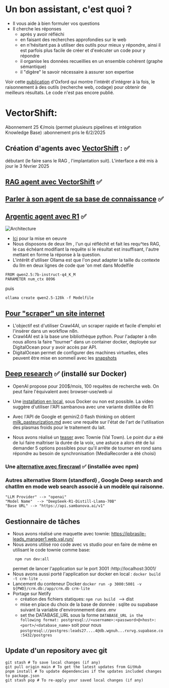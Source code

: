 # Un bon assistant, c'est quoi ?
- Il vous aide à bien formuler vos questions
- Il cherche les réponses
  - après y avoir réfléchi
  - en faisant des recherches approfondies sur le web
  - en n'hésitant pas à utiliser des outils pour mieux y répondre, ainsi il est parfois plus facile de créer et d'exécuter un code pour y répondre
  - il organise les données recueillies en un ensemble cohérent (graphe sémantique)
  - il "digère" le savoir nécessaire à assurer son expertise
 
Voir cette [publication](https://www.researchgate.net/publication/388847740_Agentic_Reasoning_Reasoning_LLMs_with_Tools_for_the_Deep_Research) d'Oxford qui montre l'intérêt d'intégrer à la fois, le raisonnement à des outils (recherche web, codage) pour obtenir de meilleurs résultats. Le code n'est pas encore publié.   

# VectorShift: 
Abonnement 25 €/mois (permet plusieurs pipelines et intégration Knowledge Base) :abonnement pris le 6/2/2025
## Création d'agents avec [VectorShift](https://www.youtube.com/watch?v=7sgibmj_MBY) : ✅
débutant (le faire sans le RAG , l'implantation suit). L'interface a été mis à jour le 3 février 2025
## [RAG agent avec VectorShift](https://www.youtube.com/watch?v=ieLdMih5_V0) ✅
## [Parler à son agent de sa base de connaissance](https://www.youtube.com/watch?v=7sgibmj_MBY)  ✅
## [Argentic agent avec R1](https://www.youtube.com/watch?v=uWDocIoiaXE&t=254s) ✅
![Architecture](https://raw.githubusercontent.com/jpbrasile/images/refs/heads/main/Capture%20d'%C3%A9cran%202025-02-07%20091925.png)

- [Ici](https://github.com/coleam00/ottomator-agents/tree/main/r1-distill-rag) pour la mise en oeuvre
-  Nous disposons de deux llm , l'un qui réfléchit et fait les requ^tes RAG, le cas échéant modifiant la requête si le résultat est insuffisant, l'autre mettant en forme la réponse à la question.
- L'intérêt d'utiliser Ollama est que l'on peut adapter la taille du contexte du llm en deux lignes de code que 'on met dans Modelfile
```
FROM qwen2.5:7b-instruct-q4_K_M
PARAMETER num_ctx 8096
```
puis 
```
ollama create qwen2.5-128k -f Modelfile
```
## [Pour "scraper" un site internet](https://www.youtube.com/watch?v=c5dw_jsGNBk&t=795s)

- L'objectif est d'utiliser Crawl4AI, un scraper rapide et facile d'emploi et l'insérer dans un workflow n8n. 
- Crawl4AI est à la base une  bibliothèque python. Pour l'adapter à n8n nous allons la faire "tourner" dans un container docker, deployée sur DigitalOcean pour y avoir accès par API.
- DigitalOcean permet de configurer des machines virtuelles, elles peuvent être mise en sommeil avec les [snapshots](https://docs.digitalocean.com/products/snapshots/getting-started/quickstart/)

## [Deep research](https://www.youtube.com/watch?v=cUsSAxwEs8Y&t=117s) ✅ (installé sur Docker) 
- OpenAI propose pour 200$/mois, 100 requêtes de recherche web. On peut faire l'équivalent avec browser-use/web ui
- Une [installation en local](https://github.com/browser-use/web-ui), sous Docker ou non est possible. La video suggère d'utiliser l'API sambanova avec une variante distillée de R1:


- Avec l'API de Google et gemini2.0 flash thinking on obtient [milk_pasteurization.md](https://github.com/jpbrasile/AtTheSameTime/blob/main/milk_pasteurization.md) avec une requête sur l'état de l'art de l'utilisation des plasmas froids pour le traitement du lait. 
- Nous avons réalisé un [teaser](https://jpbrasile-milk_cap_pasteurization.web.val.run) avec Townie (Val Town). Le point dur a été de lui faire maîtriser la durée de la voix, une astuce a alors été de lui demander 5 options possibles pour qu'il arrête de tourner en rond sans répondre au besoin de synchronisation (MediaRecorder a été choisi)

### Une [alternative avec firecrawl](https://github.com/dzhng/deep-research) ✅ (installée avec npm) 
### Autres alternative Storm (standford) , Google Deep search and chatllm en mode web search associé à un modèle qui raisonne.
```
"LLM Provider" --> "openai"
"Model Name"  --> "DeepSeek-R1-Distill-Llama-70B"
"Base URL" --> "https://api.sambanova.ai/v1"
```
## Gestionnaire de tâches
- Nous avons réalisé une maquette avec townie: https://jpbrasile-leads_manager1.web.val.run/
- Nous avons utilisé roo code avec vs studio pour en faire de même en utilisant le code townie comme base:
  ```
   npm run dev:all
  ```
  permet de lancer l'application sur le port 3001 :http://localhost:3001/
 - Nous avons aussi porté l'application sur docker en local   :
  ``` docker build -t crm-lite . ``` 
  - Lancement du conteneur Docker
```docker run -p 3000:5001 -v ${PWD}/crm.db:/app/crm.db crm-lite```
- Portage sur Netify
  - création des fichiers statiques: ```npm run build ``` --> dist
  - mise en place du choix de la base de donnée : sqlite ou supabase suivant la variable d'environnement dans .env
  - set the DATABASE_URL sous la forme ```DATABASE_URL in the following format:
postgresql://<username>:<password>@<host>:<port>/<database_name>``` soit pour nous ```postgresql://postgres:leads27....4@db.wgnuh...rxrvg.supabase.co:5432/postgres```

## Update d'un repository avec git
```
git stash # To save local changes (if any)
git pull origin main # To get the latest updates from GitHub
pnpm install # To update dependencies if the updates included changes to package.json
git stash pop # To re-apply your saved local changes (if any)
```
